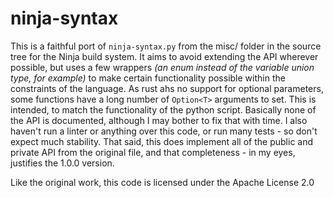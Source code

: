 # ninja-syntax
This is a faithful port of `ninja-syntax.py` from the misc/ folder in
the source tree for the Ninja build system.
It aims to avoid extending the API wherever possible, but uses a few wrappers 
*(an enum instead of the variable union type, for example)* to make certain 
functionality possible within the constraints of the language.
As rust ahs no support for optional parameters, some functions have a long
number of `Option<T>` arguments to set. 
This is intended, to match the functionality of the python script.
Basically none of the API is documented, although I may bother to fix that with time.
I also haven't run a linter or anything over this code, or run many tests - 
so don't expect much stability.
That said, this does implement all of the public and private API from the 
original file, and that completeness - in my eyes, justifies the 1.0.0 version.

Like the original work, this code is licensed under the Apache License 2.0

